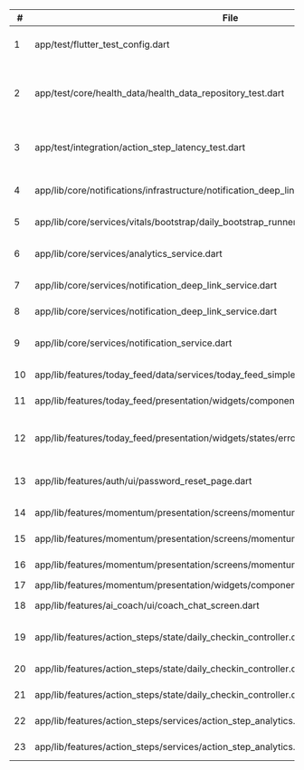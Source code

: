 | #  | File                                                                                     | Line | TODO                                                                               | Cat | Status |
| -- | ---------------------------------------------------------------------------------------- | ---- | ---------------------------------------------------------------------------------- | --- | ------ |
| 1  | app/test/flutter_test_config.dart                                                        | 51   | Replace ad-hoc stubs with proper mocks                                             | B   | ⬜     |
| 2  | app/test/core/health_data/health_data_repository_test.dart                               | 3    | Add comprehensive unit tests for HealthDataRepository using mocked SupabaseClient. | B   | ⬜     |
| 3  | app/test/integration/action_step_latency_test.dart                                       | 6    | Re-implement ActionStep latency test using proper Supabase                         | B   | ⬜     |
| 4  | app/lib/core/notifications/infrastructure/notification_deep_link_service.dart            | 369  | Implement actual lesson navigation routing                                         | B   | ⬜     |
| 5  | app/lib/core/services/vitals/bootstrap/daily_bootstrap_runner.dart                       | 3    | Implement daily bootstrap logic.                                                   | B   | ⬜     |
| 6  | app/lib/core/services/analytics_service.dart                                             | 30   | Update Supabase RPC/table to accept analytics events.                              | B   | ⬜     |
| 7  | app/lib/core/services/notification_deep_link_service.dart                                | 387  | Implement actual lesson navigation                                                 | B   | ⬜     |
| 8  | app/lib/core/services/notification_deep_link_service.dart                                | 403  | Implement actual analytics tracking                                                | B   | ⬜     |
| 9  | app/lib/core/services/notification_service.dart                                          | 168  | Integrate with backend notification service when ready                             | B   | ⬜     |
| 10 | app/lib/features/today_feed/data/services/today_feed_simple_service.dart                 | 68   | Implement API hit if needed.                                                       | B   | ⬜     |
| 11 | app/lib/features/today_feed/presentation/widgets/components/today_feed_interactions.dart | 428  | Navigate to bookmarks view                                                         | B   | ⬜     |
| 12 | app/lib/features/today_feed/presentation/widgets/states/error_state_widget.dart          | 481  | Open network settings - implementation depends on platform                         | B   | ⬜     |
| 13 | app/lib/features/auth/ui/password_reset_page.dart                                        | 27   | Integrate real password update call in later task.                                 | B   | ⬜     |
| 14 | app/lib/features/momentum/presentation/screens/momentum_screen.dart                      | 217  | Navigate to lessons (T1.1.3.6)                                                     | B   | ⬜     |
| 15 | app/lib/features/momentum/presentation/screens/momentum_screen.dart                      | 224  | Navigate to streak details (T1.1.3.6)                                              | B   | ⬜     |
| 16 | app/lib/features/momentum/presentation/screens/momentum_screen.dart                      | 231  | Navigate to today's activity (T1.1.3.6)                                            | B   | ⬜     |
| 17 | app/lib/features/momentum/presentation/widgets/components/error_actions.dart             | 76   | Navigate to sign in                                                                | B   | ⬜     |
| 18 | app/lib/features/ai_coach/ui/coach_chat_screen.dart                                      | 276  | Get from momentum provider                                                         | A   | ✅     |
| 19 | app/lib/features/action_steps/state/daily_checkin_controller.dart                        | 14   | Replace with repository lookup / local cache.                                      | B   | ⬜     |
| 20 | app/lib/features/action_steps/state/daily_checkin_controller.dart                        | 24   | Persist completion log to Supabase.                                                | B   | ⬜     |
| 21 | app/lib/features/action_steps/state/daily_checkin_controller.dart                        | 35   | Persist skip log to Supabase.                                                      | B   | ⬜     |
| 22 | app/lib/features/action_steps/services/action_step_analytics.dart                        | 39   | Replace with real Amplitude device ID                                              | A   | ✅     |
| 23 | app/lib/features/action_steps/services/action_step_analytics.dart                        | 69   | Replace with real device ID                                                        | A   | ✅     |
